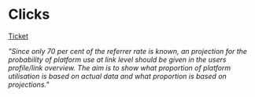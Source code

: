 # Clicks
[Ticket](https://stylink.openproject.com/projects/data-science/work_packages/6701/activity/)

*"Since only 70 per cent of the referrer rate is known, an projection for the probability of platform use at link level should be given in the users profile/link overview. The aim is to show what proportion of platform utilisation is based on actual data and what proportion is based on projections."*